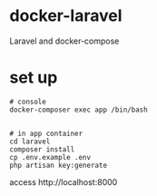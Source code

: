 # docker-laravel
Laravel and docker-compose

# set up

```
# console
docker-composer exec app /bin/bash


# in app container
cd laravel
composer install
cp .env.example .env
php artisan key:generate
```

access http://localhost:8000
